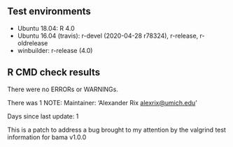 ## Test environments
* Ubuntu 18.04: R 4.0
* Ubuntu 16.04 (travis): r-devel (2020-04-28 r78324), r-release, r-oldrelease
* winbuilder: r-release (4.0)

## R CMD check results
There were no ERRORs or WARNINGs.

There was 1 NOTE:
Maintainer: ‘Alexander Rix <alexrix@umich.edu>’

Days since last update: 1

This is a patch to address a bug brought to my attention by the valgrind test information for bama v1.0.0
